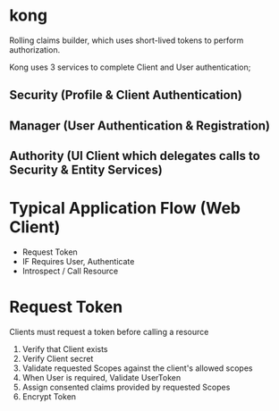 # kong
Rolling claims builder, which uses short-lived tokens to perform authorization.

Kong uses 3 services to complete Client and User authentication;
## Security (Profile & Client Authentication)
## Manager (User Authentication & Registration)
## Authority (UI Client which delegates calls to Security & Entity Services)

# Typical Application Flow (Web Client)
*   Request Token
*   IF Requires User, Authenticate
*   Introspect / Call Resource

# Request Token
Clients must request a token before calling a resource
1. Verify that Client exists
2. Verify Client secret
3. Validate requested Scopes against the client's allowed scopes
4. When User is required, Validate UserToken
5. Assign consented claims provided by requested Scopes
6. Encrypt Token
